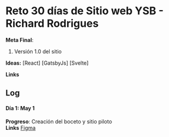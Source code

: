 # Reto 30 días de Sitio web YSB - Richard Rodrigues

**Meta Final**:
1) Versión 1.0 del sitio

**Ideas:** 
  [React]
  [GatsbyJs]
  [Svelte]

**Links**
## Log

#### Día 1: May 1<br>
**Progreso**: Creación del boceto y sitio piloto<br>
**Links** [Figma](https://www.figma.com/)<br>
